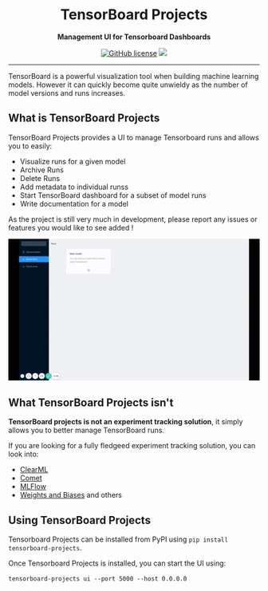 <div align="center">

# TensorBoard Projects


**Management UI for Tensorboard Dashboards**

[![GitHub license](https://img.shields.io/github/license/jverre/tensorboard-projects)](https://img.shields.io/github/license/jverre/tensorboard-projects)
![](https://github.com/jverre/tensorboard-projects/workflows/CI/badge.svg)


</div>

---

TensorBoard is a powerful visualization tool when building machine learning models. However it can quickly become quite unwieldy as the number of model versions and runs increases.


## What is TensorBoard Projects
TensorBoard Projects provides a UI to manage Tensorboard runs and allows you to easily:
* Visualize runs for a given model
* Archive Runs
* Delete Runs
* Add metadata to individual runss
* Start TensorBoard dashboard for a subset of model runs
* Write documentation for a model

As the project is still very much in development, please report any issues or features you would like to see added !

![Demo](docs/tensorboard_projects_demo.gif)

## What TensorBoard Projects isn't
**TensorBoard projects is not an experiment tracking solution**, it simply allows you to better manage TensorBoard runs.

If you are looking for a fully fledgeed experiment tracking solution, you can look into:
* [ClearML](https://www.clear.ml/)
* [Comet](https://www.comet.ml/site/)
* [MLFlow](https://www.mlflow.org/)
* [Weights and Biases](https://wandb.ai/site)
and others

## Using TensorBoard Projects
Tensorboard Projects can be installed from PyPI using `pip install tensorboard-projects`.

Once Tensorboard Projects is installed, you can start the UI using:
```
tensorboard-projects ui --port 5000 --host 0.0.0.0
```
